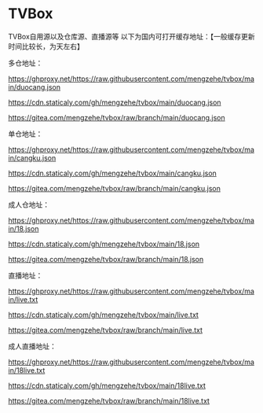 # TVBox
TVBox自用源以及仓库源、直播源等
以下为国内可打开缓存地址：【一般缓存更新时间比较长，为天左右】

多仓地址：

https://ghproxy.net/https://raw.githubusercontent.com/mengzehe/tvbox/main/duocang.json

https://cdn.staticaly.com/gh/mengzehe/tvbox/main/duocang.json

https://gitea.com/mengzehe/tvbox/raw/branch/main/duocang.json

单仓地址：

https://ghproxy.net/https://raw.githubusercontent.com/mengzehe/tvbox/main/cangku.json

https://cdn.staticaly.com/gh/mengzehe/tvbox/main/cangku.json

https://gitea.com/mengzehe/tvbox/raw/branch/main/cangku.json

成人仓地址：

https://ghproxy.net/https://raw.githubusercontent.com/mengzehe/tvbox/main/18.json

https://cdn.staticaly.com/gh/mengzehe/tvbox/main/18.json

https://gitea.com/mengzehe/tvbox/raw/branch/main/18.json

直播地址：

https://ghproxy.net/https://raw.githubusercontent.com/mengzehe/tvbox/main/live.txt

https://cdn.staticaly.com/gh/mengzehe/tvbox/main/live.txt

https://gitea.com/mengzehe/tvbox/raw/branch/main/live.txt

成人直播地址：

https://ghproxy.net/https://raw.githubusercontent.com/mengzehe/tvbox/main/18live.txt

https://cdn.staticaly.com/gh/mengzehe/tvbox/main/18live.txt

https://gitea.com/mengzehe/tvbox/raw/branch/main/18live.txt

